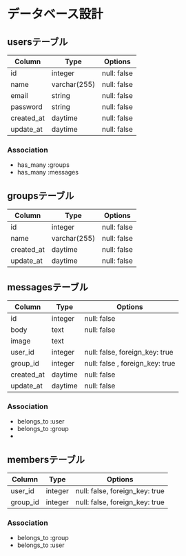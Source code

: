 # データベース設計

## usersテーブル

| Column     | Type         | Options     |
| ---------- | ------------ | ----------- |
| id         | integer      | null: false |
| name       | varchar(255) | null: false |
| email      | string       | null: false |
| password   | string       | null: false |
| created_at | daytime      | null: false |
| update_at  | daytime      | null: false |

### Association
- has_many :groups
- has_many :messages


## groupsテーブル

| Column     | Type         | Options     |
| ---------- | ------------ | ----------- |
| id         | integer      | null: false |
| name       | varchar(255) | null: false |
| created_at | daytime      | null: false |
| update_at  | daytime      | null: false |


## messagesテーブル

| Column     | Type      | Options                         |
| ---------- | --------- | ------------------------------- |
| id         | integer   | null: false                     |
| body       | text      | null: false                     |
| image      | text      |                                 |
| user_id    | integer   | null: false, foreign_key: true  |
| group_id   | integer   | null: false , foreign_key: true |
| created_at | daytime   | null: false                     |
| update_at  | daytime   | null: false                     |

### Association
- belongs_to :user
- belongs_to :group
- 

## membersテーブル

| Column   | Type    | Options                        |
| -------- | ------- | ------------------------------ |
| user_id  | integer | null: false, foreign_key: true |
| group_id | integer | null: false, foreign_key: true |

### Association
- belongs_to :group
- belongs_to :user